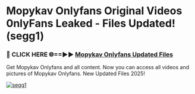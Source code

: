 # Mopykav Onlyfans Original Videos 0nlyFans Leaked - Files Updated! (segg1)

<h3>🔴 CLICK HERE 🌐==►► <a href="https://tinyurl.com/2m67pmp6" rel="nofollow">Mopykav Onlyfans Updated Files</a></h3>

Get Mopykav Onlyfans and all content. Now you can access all videos and pictures of Mopykav Onlyfans. New Updated Files 2025!

[![segg1](https://i.imgur.com/H4QAA4z.gif)](https://tinyurl.com/2m67pmp6)